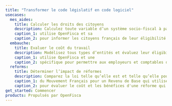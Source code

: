 ```yaml
---
title: "Transformer le code législatif en code logiciel"
usecases:
  mes_aides:
    title: Calculer les droits des citoyens
    description: Calculez toute variable d’un système socio-fiscal à partir d’une situation individuelle.
    caption_1: utilise OpenFisca et sa
    caption_2: pour informer les citoyens français de leur éligibilité aux aides nationales et locales.
  embauche: 
    title: Evaluer le coût du travail
    description: Modélisez tous types d’entités et évaluez leur éligibilité à des charges et à des allégements.
    caption_1: utilise OpenFisca et une 
    caption_2: spécifique pour permettre aux employeurs et comptables d'estimer le coût d'embauche d'un nouvel employé, déductions fiscales comprises.
  reforms:
    title: Déterminer l’impact de réformes
    description: Comparez la loi telle qu’elle est et telle qu’elle pourrait être.
    caption_1: du Mouvement Français pour un Revenu de Base qui utilise OpenFisca et sa 
    caption_2: pour évaluer le coût et les bénéfices d'une réforme qui instaurerait un revenu de base en France.
get_started: Commencer
products: Propulsés par OpenFisca
---
```


